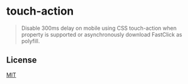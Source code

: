 # touch-action

> Disable 300ms delay on mobile using CSS touch-action when property is supported or asynchronously download FastClick as polyfill.

## License

[MIT]('./LICENSE')
